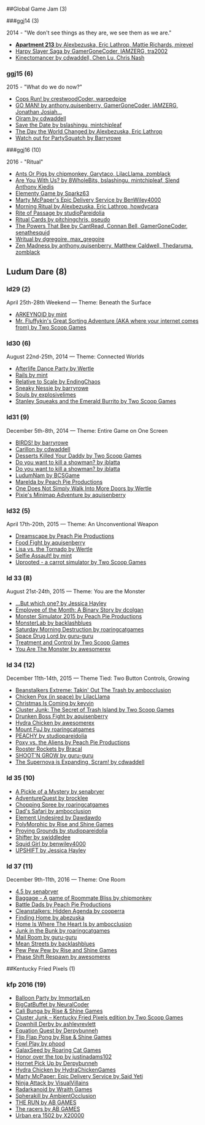 ##Global Game Jam (3)

###ggj14 (3)

2014 - "We don't see things as they are, we see them as we are."

* [**Apartment 213** by Alexbezuska, Eric Lathrop, Mattie Richards, mjrevel](http://globalgamejam.org/2014/games/apartment-213)
* [Harpy Slayer Saga by GamerGoneCoder, IAMZERG, tra2002](http://globalgamejam.org/2014/games/harpy-slayer-saga)
* [Kinectomancer by cdwaddell, Chen Lu, Chris Nash](http://globalgamejam.org/2014/games/kinectomancer)

### ggj15 (6)

2015 - "What do we do now?"

* [Cops Run! by crestwoodCoder, warpedpipe](http://globalgamejam.org/2015/games/cops-run)
* [GO MAN! by anthony.quisenberry, GamerGoneCoder, IAMZERG, Jonathan Josiah...](http://globalgamejam.org/2015/games/go-man)
* [Oiram by cdwaddell](http://globalgamejam.org/2015/games/oiram)
* [Save the Date by bslashingu, mintchipleaf](http://globalgamejam.org/2015/games/save-date)
* [The Day the World Changed by Alexbezuska, Eric Lathrop](http://globalgamejam.org/2015/games/day-world-changed)
* [Watch out for PartySquatch by Barryrowe](http://globalgamejam.org/2015/games/watch-out-partysquatch)

###ggj16 (10)

2016 - "Ritual"

* [Ants Or Pigs by chipmonkey, Garytaco, LilacLlama, zomblack](http://globalgamejam.org/2016/games/ants-or-pigs)
* [Are You With Us? by 8WholeBits, bslashingu, mintchipleaf, Slend Anthony Kiedis](http://globalgamejam.org/2016/games/are-you-us)
* [Elementy Game by Sparkz63](http://globalgamejam.org/2016/games/elementy-game)
* [Marty McPaper's Epic Delivery Service by BenWiley4000](http://globalgamejam.org/2016/games/marty-mcpapers-epic-delivery-service)
* [Morning Ritual by Alexbezuska, Eric Lathrop, howdycara](http://globalgamejam.org/2016/games/morning-ritual-13)
* [Rite of Passage by studioPareidolia](http://globalgamejam.org/2016/games/rite-passage-13)
* [Ritual Cards by pitchingchris, pseudo](http://globalgamejam.org/2016/games/ritual-cards-0)
* [The Powers That Bee by CantRead, Connan Bell, GamerGoneCoder, senathesquid](http://globalgamejam.org/2016/games/powers-bee)
* [Writual by dgregoire, max_gregoire](http://globalgamejam.org/2016/games/writual)
* [Zen Madness by anthony.quisenberry, Matthew Caldwell, Thedaruma, zomblack](http://globalgamejam.org/2016/games/zen-madness)

## Ludum Dare (8)

### ld29 (2)

April 25th-28th Weekend — Theme: Beneath the Surface

* [ARKEYNOID by mint](http://ludumdare.com/compo/ludum-dare-29/?action=preview&uid=34790)
* [Mr. Fluffykin's Great Sorting Adventure (AKA where your internet comes from) by Two Scoop Games](http://ludumdare.com/compo/ludum-dare-29/?action=preview&uid=37347)


### ld30 (6)

August 22nd-25th, 2014 — Theme: Connected Worlds

* [Afterlife Dance Party by Wertle](http://ludumdare.com/compo/ludum-dare-30/?action=preview&uid=22452)
* [Rails by mint](http://ludumdare.com/compo/ludum-dare-30/?action=preview&uid=34790)
* [Relative to Scale by EndingChaos](http://ludumdare.com/compo/ludum-dare-30/?action=preview&uid=40673)
* [Sneaky Nessie by barryrowe](http://ludumdare.com/compo/ludum-dare-30/?action=preview&uid=34236)
* [Souls by explosivelimes](http://ludumdare.com/compo/ludum-dare-30/?action=preview&uid=41123)
* [Stanley Squeaks and the Emerald Burrito by Two Scoop Games](http://ludumdare.com/compo/ludum-dare-30/?action=preview&uid=37347)


### ld31 (9)

December 5th-8th, 2014 — Theme: Entire Game on One Screen

* [BIRDS! by barryrowe](http://ludumdare.com/compo/ludum-dare-31/?action=preview&uid=34236)
* [Carillon by cdwaddell](http://ludumdare.com/compo/ludum-dare-31/?action=preview&uid=36440)
* [Desserts Killed Your Daddy by Two Scoop Games](http://ludumdare.com/compo/ludum-dare-31/?action=preview&uid=37347)
* [Do you want to kill a showman? by jblatta](http://ludumdare.com/compo/ludum-dare-31/?action=preview&uid=46683)
* [Do you want to kill a showman? by jblatta](http://ludumdare.com/compo/ludum-dare-31/?action=preview&uid=46683)
* [LudumNam by BCSGame](http://ludumdare.com/compo/ludum-dare-31/?action=preview&uid=47412)
* [Marelda by Peach Pie Productions](http://ludumdare.com/compo/ludum-dare-31/?action=preview&uid=40673)
* [One Does Not Simply Walk Into More Doors by Wertle](http://ludumdare.com/compo/ludum-dare-31/?action=preview&uid=22452)
* [Pixie's Minimap Adventure by aquisenberry](http://ludumdare.com/compo/ludum-dare-31/?action=preview&uid=36765)


### ld32 (5)

April 17th-20th, 2015 — Theme: An Unconventional Weapon

* [Dreamscape by Peach Pie Productions](http://ludumdare.com/compo/ludum-dare-32/?action=preview&uid=40673)
* [Food Fight by aquisenberry](http://ludumdare.com/compo/ludum-dare-32/?action=preview&uid=36765)
* [Lisa vs. the Tornado by Wertle](http://ludumdare.com/compo/ludum-dare-32/?action=preview&uid=22452)
* [Selfie Assault! by mint](http://ludumdare.com/compo/ludum-dare-32/?action=preview&uid=34790)
* [Uprooted - a carrot simulator by Two Scoop Games](http://ludumdare.com/compo/ludum-dare-32/?action=preview&uid=37347)


### ld 33 (8)

August 21st-24th, 2015 — Theme: You are the Monster

* [...But which one? by Jessica Hayley](http://ludumdare.com/compo/ludum-dare-33/?action=preview&uid=36120)
* [Employee of the Month: A Binary Story by dcolgan](http://ludumdare.com/compo/ludum-dare-33/?action=preview&uid=2293)
* [Monster Simulator 2015 by Peach Pie Productions](http://ludumdare.com/compo/ludum-dare-33/?action=preview&uid=40673)
* [MonsterLab by backlashblues](http://ludumdare.com/compo/ludum-dare-33/?action=preview&uid=57618)
* [Saturday Morning Destruction by roaringcatgames](http://ludumdare.com/compo/ludum-dare-33/?action=preview&uid=58120)
* [Space Drug Lord by guru-guru](http://ludumdare.com/compo/ludum-dare-33/?action=preview&uid=8310)
* [Treatment and Control by Two Scoop Games](http://ludumdare.com/compo/ludum-dare-33/?action=preview&uid=37347)
* [You Are The Monster by awesomerex](http://ludumdare.com/compo/ludum-dare-33/?action=preview&uid=35711)


### ld 34 (12)

December 11th-14th, 2015 — Theme Tied: Two Button Controls, Growing

* [Beanstalkers Extreme: Takin' Out The Trash by ambocclusion](http://ludumdare.com/compo/ludum-dare-34/?action=preview&uid=58187)
* [Chicken Pox (in space) by LilacLlama](http://ludumdare.com/compo/ludum-dare-34/?action=preview&uid=50731)
* [Christmas Is Coming by keyvin](http://ludumdare.com/compo/ludum-dare-34/?action=preview&uid=64895)
* [Cluster Junk: The Secret of Trash Island by Two Scoop Games](http://ludumdare.com/compo/ludum-dare-34/?action=preview&uid=37347)
* [Drunken Boss Fight by aquisenberry](http://ludumdare.com/compo/ludum-dare-34/?action=preview&uid=36765)
* [Hydra Chicken by awesomerex](http://ludumdare.com/compo/ludum-dare-34/?action=preview&uid=35711)
* [Mount FuJ by roaringcatgames](http://ludumdare.com/compo/ludum-dare-34/?action=preview&uid=58120)
* [PEACHY by studiopareidolia](http://ludumdare.com/compo/ludum-dare-34/?action=preview&uid=62399)
* [Poxy vs. the Aliens by Peach Pie Productions](http://ludumdare.com/compo/ludum-dare-34/?action=preview&uid=40673)
* [Rooster Rockets by Bracal](http://ludumdare.com/compo/ludum-dare-34/?action=preview&uid=66272)
* [SHOOT'N GROW by guru-guru](http://ludumdare.com/compo/ludum-dare-34/?action=preview&uid=8310)
* [The Supernova is Expanding, Scram! by cdwaddell](http://ludumdare.com/compo/ludum-dare-34/?action=preview&uid=36440)


### ld 35 (10)

* [A Pickle of a Mystery by senabryer](http://ludumdare.com/compo/ludum-dare-35/?action=preview&uid=90468)
* [AdventureQuest by brocklee](http://ludumdare.com/compo/ludum-dare-35/?action=preview&uid=93281)
* [Chopping Spree by roaringcatgames](http://ludumdare.com/compo/ludum-dare-35/?action=preview&uid=58120)
* [Dad's Safari by ambocclusion](http://ludumdare.com/compo/ludum-dare-35/?action=preview&uid=58187)
* [Element Undesired by Dawdawdo](http://ludumdare.com/compo/ludum-dare-35/?action=preview&uid=91697)
* [PolyMorphic by Rise and Shine Games](http://ludumdare.com/compo/ludum-dare-35/?action=preview&uid=92205)
* [Proving Grounds by studiopareidolia](http://ludumdare.com/compo/ludum-dare-35/?action=preview&uid=62399)
* [Shifter by swiddledee](http://ludumdare.com/compo/ludum-dare-35/?action=preview&uid=55411)
* [Squid Girl by benwiley4000](http://ludumdare.com/compo/ludum-dare-35/?action=preview&uid=64674)
* [UPSHIFT by Jessica Hayley](http://ludumdare.com/compo/ludum-dare-35/?action=preview&uid=36120)

### ld 37 (11)

December 9th-11th, 2016 — Theme: One Room

* [4.5 by senabryer](http://ludumdare.com/compo/ludum-dare-37/?action=preview&uid=90468)
* [Baggage - A game of Roommate Bliss by chipmonkey](http://ludumdare.com/compo/ludum-dare-37/?action=preview&uid=63943)
* [Battle Dads by Peach Pie Productions](http://ludumdare.com/compo/ludum-dare-37/?action=preview&uid=40673)
* [Cleanstalkers: Hidden Agenda by cooperra](http://ludumdare.com/compo/ludum-dare-37/?action=preview&uid=64869)
* [Finding Home by abezuska](http://ludumdare.com/compo/ludum-dare-37/?action=preview&uid=34387)
* [Home Is Where The Heart Is by ambocclusion](http://ludumdare.com/compo/ludum-dare-37/?action=preview&uid=58187)
* [Junk in the Bunk by roaringcatgames](http://ludumdare.com/compo/ludum-dare-37/?action=preview&uid=58120)
* [Mail Room by guru-guru](http://ludumdare.com/compo/ludum-dare-37/?action=preview&uid=8310)
* [Mean Streets by backlashblues](http://ludumdare.com/compo/ludum-dare-37/?action=preview&uid=57618)
* [Pew Pew Pew by Rise and Shine Games](http://ludumdare.com/compo/ludum-dare-37/?action=preview&uid=92205)
* [Phase Shift Respawn by awesomerex](http://ludumdare.com/compo/ludum-dare-37/?action=preview&uid=35711)

##Kentucky Fried Pixels (1)

### kfp 2016 (19)

* [Balloon Party by ImmortalLen](https://itch.io/jam/kentucky-fried-pixels/rate/74244)
* [BigCatBuffet by NeuralCoder](https://itch.io/jam/kentucky-fried-pixels/rate/73692)
* [Cali Bunga by Rise & Shine Games](https://itch.io/jam/kentucky-fried-pixels/rate/74339)
* [Cluster Junk – Kentucky Fried Pixels edition by Two Scoop Games](https://itch.io/jam/kentucky-fried-pixels/rate/74329)
* [Downhill Derby by ashleyrevlett](https://itch.io/jam/kentucky-fried-pixels/rate/70585)
* [Equation Quest by Derpybunneh](https://itch.io/jam/kentucky-fried-pixels/rate/69316)
* [Flip Flap Pong by Rise & Shine Games](https://itch.io/jam/kentucky-fried-pixels/rate/70663)
* [Fowl Play by phood](https://itch.io/jam/kentucky-fried-pixels/rate/70477)
* [GalaxSeed by Roaring Cat Games](https://itch.io/jam/kentucky-fried-pixels/rate/71471)
* [Honor over the top by justinadams102](https://itch.io/jam/kentucky-fried-pixels/rate/72835)
* [Hornet Pick Up by Derpybunneh](https://itch.io/jam/kentucky-fried-pixels/rate/73747)
* [Hydra Chicken by HydraChickenGames](https://itch.io/jam/kentucky-fried-pixels/rate/74332)
* [Marty McPaper: Epic Delivery Service by Said Yeti](https://itch.io/jam/kentucky-fried-pixels/rate/74340)
* [Ninja Attack by VisualVillains](https://itch.io/jam/kentucky-fried-pixels/rate/74349)
* [Radarkanoid by Wraith Games](https://itch.io/jam/kentucky-fried-pixels/rate/74338)
* [Spherakill by AmbientOcclusion](https://itch.io/jam/kentucky-fried-pixels/rate/70664)
* [THE RUN by AB GAMES](https://itch.io/jam/kentucky-fried-pixels/rate/73265)
* [The racers by AB GAMES](https://itch.io/jam/kentucky-fried-pixels/rate/71317)
* [Urban era 1502 by X20000](https://itch.io/jam/kentucky-fried-pixels/rate/54972)

